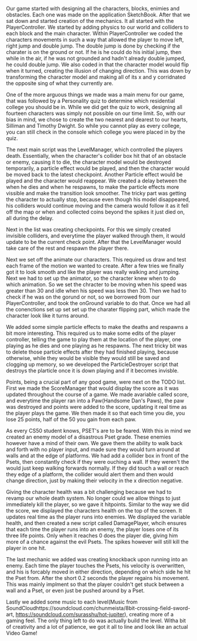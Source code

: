 Our game  started with designing all the characters, blocks, enimies and obstacles. Each one was made on the application SketchBook. After that we sat down and
started creation of the mechanics. It all started with the PlayerController. We started by adding physics to our world and colliders to each block and the main character. Within
PlayerController we coded the characters movements in such a way that allowed the player to move left, right jump and double jump. The double jump is done by checking if the charater is
on the ground or not. If he is he could do his initial jump, then while in the air, if he was not grounded and hadn't already double jumped, he could double jump. We also coded in
that the character model would flip when it turned, creating the illusion of changing direction. This was down by transforming the character model and making all of its x and y
corridnated the opposite sing of what they currently are.

One of the more arguous things we made was a main menu for our game, that was followed by a Personality quiz to determine which residential college you should be in. While we did get the
quiz to work, designing all fourteen characters was simply not possible on our time limit. So, with our bias in mind, we chose to create the two nearest and dearest to our hearts,
Silliman and Timothy Dwight. So while you cannot play as every college, you can still check in the console which college you were placed in by the quiz.

The next main script was the LevelManager, which controlled the players death. Essentially, when the character's collider box hit that of an obstacle or enemy, causing it to die, the character
model would be destroyed temporarily, a particle effect would be played, and then the character would be moved back to the latest checkpoint. Another Particle effect would be played and the
character would reappear. We created a delay between the when he dies and when he respawns, to make the particle effects more vissible and make the transition look smoother. The tricky part was
getting the character to actually stop, because even though his model disappeared, his colliders would continue moving and the camera would follow it as it fell off the map or when and collected
coins beyond the spikes it just died on, all during the delay.

Next in the list was creating checkpoints. For this we simply created invisible colliders, and everytime the player walked through them, it would update to be the current check point.
After that the LevelManager would take care of the rest and respawn the player there.

Next we set off the animate our characters. This required us draw and test each frame of the motion we wanted to create. After a few tries we finally got it to look smooth and like the player
was really walking and jumping. Next we had to set up the animator, so the character knew when to do which animation. So we set the chracter to be moving when his speed was greater than
30 and idle when his speed was less then 30. Then we had to check if he was on the gorund or not, so we borrowed from our PlayerController, and took the onGround variable to do that.
Once we had all the conenctions set up set set up the charater flipping part, which made the character look like it turns around.

We added some simple particle effects to make the deaths and respawns a bit more interesting. This required us to make some edits of the player controller, telling the game to play them
at the location of the player, one playing as he dies and one playing as he respawns. The next tricky bit was to delete those particle effects after they had finished playing, because
otherwise, while they would be visible they would still be saved and clogging up memory, so we developed the ParticleDestroyer script that destroys the plarticle once it is down playing
and if it becomes invisble.

Points, being a crucial part of any good game, were next on the TODO list. First we made the ScoreManager that would display the score as it was updated throughout the course of a game.
We made avariable called score, and everytime the player ran into a Paw(Handsome Dan's Paws), the paw was destroyed and points were added to the score, updating it real time as the player
plays the game. We then made it so that each time you die, you lose 25 points, half of the 50 you gain from each paw.

As every CS50 student knows, PSET's are to be feared. With this in mind we created an enemy model of a disastrous Pset grade. These enemies however have a mind of their own. We gave them
the ability to walk back and forth with no player input, and made sure they would turn around at walls and at the edge of platforms. We had add a collider box in front of the Psets,
then constantly check if they were ouching a wall. If they weren't the would just keep walking forwards normally. If they did touch a wall or reach they edge of a platform, the collider would
alert them and then would change direction, just by making their velocity in the x direction negative.

Giving the character health was a bit challenging because we had to revamp our whole death system. No longer could we allow things to just immediately kill the player, so we gave it hitpoints.
Similar to the way we did the score, we displayed the characters health on the top of the screen. It updates real time as the player runs into enemies. We displayed the variable health,
and then created a new script called DamagePlayer, whcih ensures that each time the player runs into an enemy, the player loses one of its three life points. Only when it reaches 0 does
the player die, giving him more of a chance against the evil Psets. The spikes however will still kill the player in one hit.

The last mechanic we added was creating knockback upon running into an enemy. Each time the player touches the Psets, his velocity is overwritten, and his is forcably moved in either direction,
depending on which side he hit the Pset from. After the short 0.2 seconds the player regains his movement. This was mainly implment so that the player couldn't get stuck between a wall
and a Pset, or even just be pushed around by a Pset.

Lastly we added some music to each level(Music from SoundCloudhttps://soundcloud.com/chunmeista/8bit-crossing-field-sword-art, https://soundcloud.com/surasshu/hot-jupiter),
creating more of a gaming feel. The only thing left to do was actually build the level. Witha bit of creativity and a lot of patience, we got it all to line and look like an actual
Video Game!